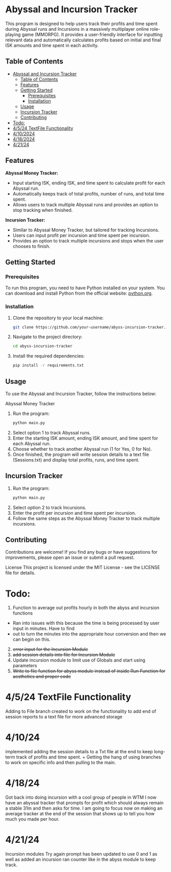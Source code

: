 # Abyssal and Incursion Tracker

This program is designed to help users track their profits and time spent during Abyssal runs and Incursions in a massively multiplayer online role-playing game (MMORPG). It provides a user-friendly interface for inputting relevant data and automatically calculates profits based on initial and final ISK amounts and time spent in each activity.

## Table of Contents

- [Abyssal and Incursion Tracker](#abyssal-and-incursion-tracker)
  - [Table of Contents](#table-of-contents)
  - [Features](#features)
  - [Getting Started](#getting-started)
    - [Prerequisites](#prerequisites)
    - [Installation](#installation)
  - [Usage](#usage)
  - [Incursion Tracker](#incursion-tracker)
  - [Contributing](#contributing)
- [Todo:](#todo)
- [4/5/24 TextFile Functionality](#4524-textfile-functionality)
- [4/10/2024](#4102024)
- [4/18/2024](#4182024)
- [4/21/24](#42124)

## Features

**Abyssal Money Tracker:**
  - Input starting ISK, ending ISK, and time spent to calculate profit for each Abyssal run.
  - Automatically keeps track of total profits, number of runs, and total time spent.
  - Allows users to track multiple Abyssal runs and provides an option to stop tracking when finished.

**Incursion Tracker:**
  - Similar to Abyssal Money Tracker, but tailored for tracking Incursions.
  - Users can input profit per incursion and time spent per incursion.
  - Provides an option to track multiple incursions and stops when the user chooses to finish.

## Getting Started

### Prerequisites

To run this program, you need to have Python installed on your system. You can download and install Python from the official website: [python.org](https://www.python.org/).

### Installation

1. Clone the repository to your local machine:

   ```bash
   git clone https://github.com/your-username/abyss-incursion-tracker.git

2. Navigate to the project directory:
   ```bash
   cd abyss-incursion-tracker

3. Install the required dependencies:
   ```bash
   pip install -r requirements.txt

## Usage
To use the Abyssal and Incursion Tracker, follow the instructions below:

Abyssal Money Tracker
1. Run the program:
    ```bash
    python main.py
2. Select option 1 to track Abyssal runs.
3. Enter the starting ISK amount, ending ISK amount, and time spent for each Abyssal run.
4. Choose whether to track another Abyssal run (1 for Yes, 0 for No).
5. Once finished, the program will write session details to a text file (Sessions.txt) and display total profits, runs, and time spent.

## Incursion Tracker
1. Run the program:
    ```bash
    python main.py
2. Select option 2 to track Incursions.
3. Enter the profit per incursion and time spent per incursion.
4. Follow the same steps as the Abyssal Money Tracker to track multiple incursions.

## Contributing
Contributions are welcome! If you find any bugs or have suggestions for improvements, please open an issue or submit a pull request.

License
This project is licensed under the MIT License - see the LICENSE file for details.
# Todo:
1. Function to average out profits hourly in both the abyss and incursion functions
  - Ran into issues with this because the time is being processed by user input in minutes. Have to find 
  - out to turn the minutes into the appropriate hour conversion and then we can begin on this.
2. ~~error input for the Incursion Module~~
3. ~~add session details into file for Incursion Module~~
4. Update incursion module to limit use of Globals and start using parameters
5. ~~Write to file function for abyss module instead of inside Run Function for aesthetics and proper code~~

# 4/5/24 TextFile Functionality
Adding to File branch created to work on the functionality to add 
end of session reports to a text file for more advanced storage

# 4/10/24
implemented adding the session details to a Txt file at the end to keep long-term
track of profits and time spent. + Getting the hang of using branches to work on specific info and then
pulling to the main.

# 4/18/24 
Got back into doing incursion with a cool group of people in WTM
I now have an abyssal tracker that prompts for profit which should always remain a stable 31m 
and then asks for time. I am going to focus now on making an average tracker at the end of the session that shows up to tell you how 
much you made per hour.

# 4/21/24
Incursion modules Try again prompt has been updated to use 0 and 1 as well as added
an incursion ran counter like in the abyss module to keep track.
